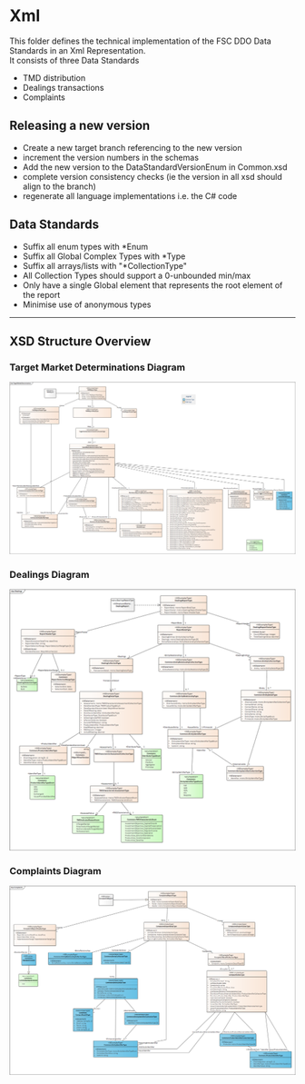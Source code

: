 # Xml

This folder defines the technical implementation of the FSC DDO Data Standards in an Xml Representation.   
It consists of three Data Standards
 - TMD distribution
 - Dealings transactions
 - Complaints

 ## Releasing a new version
  - Create a new target branch referencing to the new version
  - increment the version numbers in the schemas
  - Add the new version to the DataStandardVersionEnum in Common.xsd
  - complete version consistency checks (ie the version in all xsd should align to the branch)
  - regenerate all language implementations i.e. the C# code

## Data Standards
 - Suffix all enum types with *Enum
 - Suffix all Global Complex Types with *Type 
 - Suffix all arrays/lists with "*CollectionType"
 - All Collection Types should support a 0-unbounded min/max
 - Only have a single Global element that represents the root element of the report
 - Minimise use of anonymous types

 ***
 ## XSD Structure Overview
 ### Target Market Determinations Diagram
 ![TMDs Structure](Documentation/TargetMarketDeterminations.png)
 
 ### Dealings Diagram
 ![Dealings Structure](Documentation/Dealings.png)

 ### Complaints Diagram
 ![Complaints Structure](Documentation/Complaints.png)
 